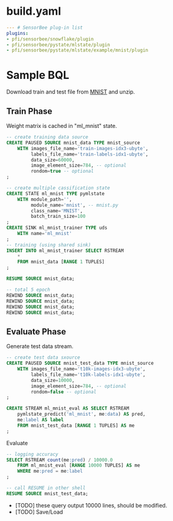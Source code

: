 # build.yaml

```yaml
--- # SensorBee plug-in list
plugins:
- pfi/sensorbee/snowflake/plugin
- pfi/sensorbee/pystate/mlstate/plugin
- pfi/sensorbee/pystate/mlstate/example/mnist/plugin
```

# Sample BQL

Download train and test file from [MNIST](http://yann.lecun.com/exdb/mnist/) and unzip.

## Train Phase

Weight matrix is cached in "ml_mnist" state.

```sql
-- create training data source
CREATE PAUSED SOURCE mnist_data TYPE mnist_source
    WITH images_file_name='train-images-idx3-ubyte',
         labels_file_name='train-labels-idx1-ubyte',
         data_size=60000,
         image_element_size=784, -- optional
         rondom=true -- optional
;

-- create multiple cassification state
CREATE STATE ml_mnist TYPE pymlstate
    WITH module_path='',
         module_name='mnist', -- mnist.py
         class_name='MNIST',
         batch_train_size=100
;
CREATE SINK ml_mnist_trainer TYPE uds
    WITH name='ml_mnist'
;
-- training (using shared sink)
INSERT INTO ml_mnist_trainer SELECT RSTREAM
    *
    FROM mnist_data [RANGE 1 TUPLES]
;

RESUME SOURCE mnist_data;

-- total 5 epoch
REWIND SOURCE mnist_data;
REWIND SOURCE mnist_data;
REWIND SOURCE mnist_data;
REWIND SOURCE mnist_data;
```

## Evaluate Phase

Generate test data stream.

```sql
-- create test data sxource
CREATE PAUSED SOURCE mnist_test_data TYPE mnist_source
    WITH images_file_name='t10k-images-idx3-ubyte',
         labels_file_name='t10k-labels-idx1-ubyte',
         data_size=10000,
         image_element_size=784, -- optional
         rondom=false -- optional
;

CREATE STREAM ml_mnist_eval AS SELECT RSTREAM
    pymlstate_predict('ml_mnist', me:data) AS pred,
    me:label AS label
    FROM mnist_test_data [RANGE 1 TUPLES] AS me
;
```

Evaluate

```sql
-- logging accuracy
SELECT RSTREAM count(me:pred) / 10000.0
    FROM ml_mnist_eval [RANGE 10000 TUPLES] AS me
    WHERE me:pred = me:label
;

-- call RESUME in other shell
RESUME SOURCE mnist_test_data;
```

* [TODO] these query output 10000 lines, should be modified.
* [TODO] Save/Load
